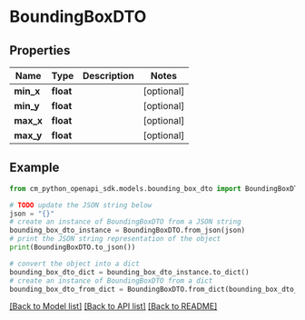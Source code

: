 # BoundingBoxDTO


## Properties

Name | Type | Description | Notes
------------ | ------------- | ------------- | -------------
**min_x** | **float** |  | [optional] 
**min_y** | **float** |  | [optional] 
**max_x** | **float** |  | [optional] 
**max_y** | **float** |  | [optional] 

## Example

```python
from cm_python_openapi_sdk.models.bounding_box_dto import BoundingBoxDTO

# TODO update the JSON string below
json = "{}"
# create an instance of BoundingBoxDTO from a JSON string
bounding_box_dto_instance = BoundingBoxDTO.from_json(json)
# print the JSON string representation of the object
print(BoundingBoxDTO.to_json())

# convert the object into a dict
bounding_box_dto_dict = bounding_box_dto_instance.to_dict()
# create an instance of BoundingBoxDTO from a dict
bounding_box_dto_from_dict = BoundingBoxDTO.from_dict(bounding_box_dto_dict)
```
[[Back to Model list]](../README.md#documentation-for-models) [[Back to API list]](../README.md#documentation-for-api-endpoints) [[Back to README]](../README.md)


